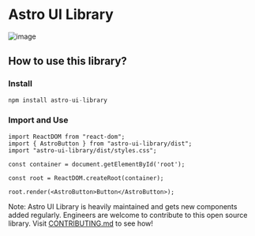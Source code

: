 # Astro UI Library

![image](https://user-images.githubusercontent.com/93447469/190551386-74f76819-37ba-4e17-9217-3f87bed1a75b.png)

## How to use this library?

### Install

```JavaScript
npm install astro-ui-library
```

### Import and Use

```JSX
import ReactDOM from "react-dom";
import { AstroButton } from "astro-ui-library/dist";
import "astro-ui-library/dist/styles.css";

const container = document.getElementById('root');

const root = ReactDOM.createRoot(container);

root.render(<AstroButton>Button</AstroButton>);
```

Note: Astro UI Library is heavily maintained and gets new components added regularly. Engineers are welcome to contribute to this open source library. Visit [CONTRIBUTING.md](https://github.com/JordanUrbaezLu/astro-ui-library/blob/main/CONTRIBUTING.md) to see how!
